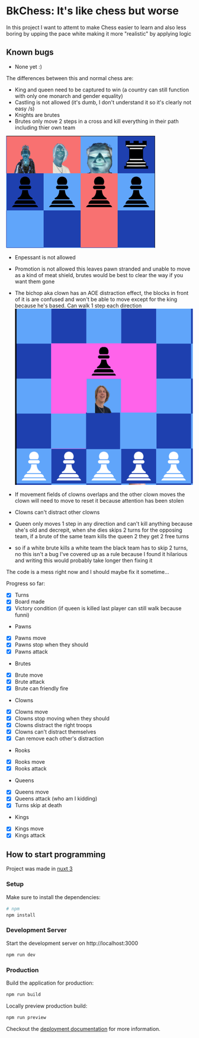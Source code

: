 # BkChess: It's like chess but worse

In this project I want to attemt to make Chess easier to learn and also less boring by upping the pace
white making it more "realistic" by applying logic


Known bugs
----------
- None yet :)

The differences between this and normal chess are:
- King and queen need to be captured to win (a country can still function with only one monarch and gender equality)
- Castling is not allowed (it's dumb, I don't understand it so it's clearly not easy /s)
- Knights are brutes
- Brutes only move 2 steps in a cross and kill everything in their path including thier own team

![Brute movement](bruteMovement.png)

- Enpessant is not allowed



- Promotion is not allowed this leaves pawn stranded and unable to move as a kind of meat shield, brutes would be best to clear the way if you want them gone

 
- The bichop aka clown has an AOE distraction effect, the blocks in front of it is are confused and won't be able to move except for the king because he's based. 
Can walk 1 step each direction
  ![clown movement](clownMovement.png)
- If movement fields of clowns overlaps and the other clown moves the clown will need to move to reset it because attention has been stolen
- Clowns can't distract other clowns

- Queen only moves 1 step in any direction and can't kill anything because she's old and decrepit, when she dies skips 2 turns for the opposing team, if a brute of the same team kills the queen 2 they get 2 free turns
- so if a white brute kills a white team the black team has to skip 2 turns, no this isn't a bug I've covered up as a rule because I found it hilarious and writing this would probably take longer then fixing it

The code is a mess right now and I should maybe fix it sometime...

Progress so far:
- [x] Turns
- [x] Board made
- [x] Victory condition (if queen is killed last player can still walk because funni)

- Pawns
- [x] Pawns move
- [x] Pawns stop when they should
- [x] Pawns attack

- Brutes
- [x] Brute move
- [x] Brute attack
- [x] Brute can friendly fire

- Clowns
- [X] Clowns move
- [X] Clowns stop moving when they should
- [X] Clowns distract the right troops
- [X] Clowns can't distract themselves
- [X] Can remove each other's distraction

- Rooks
- [X] Rooks move
- [X] Rooks attack

- Queens
- [X] Queens move
- [X] Queens attack (who am I kidding)
- [X] Turns skip at death

- Kings
- [X] Kings move
- [X] Kings attack

## How to start programming

Project was made in [nuxt 3](https://v3.nuxtjs.org)

### Setup

Make sure to install the dependencies:

```bash
# npm
npm install
```

### Development Server

Start the development server on http://localhost:3000

```bash
npm run dev
```

### Production

Build the application for production:

```bash
npm run build
```

Locally preview production build:

```bash
npm run preview
```

Checkout the [deployment documentation](https://v3.nuxtjs.org/guide/deploy/presets) for more information.
